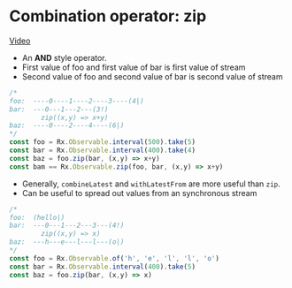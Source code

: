 # Combination operator: zip
[Video](https://egghead.io/lessons/rxjs-combination-operator-zip)

- An **AND** style operator.
- First value of foo and first value of bar is first value of stream
- Second value of foo and second value of bar is second value of stream

```js
/*
foo:  ----0----1----2----3----(4|)
bar:  ---0---1---2---(3!)
        zip((x,y) => x+y)
baz:  ----0----2----4----(6|)
*/
const foo = Rx.Observable.interval(500).take(5)
const bar = Rx.Observable.interval(400).take(4)
const baz = foo.zip(bar, (x,y) => x+y)
const bam == Rx.Observable.zip(foo, bar, (x,y) => x+y)
```
- Generally, ``combineLatest`` and ``withLatestFrom`` are more useful than ``zip``.
- Can be useful to spread out values from an synchronous stream

```js
/*
foo:  (hello|)
bar:  ---0---1---2---3---(4!)
        zip((x,y) => x)
baz:  ---h---e---l---l---(o|)
*/
const foo = Rx.Observable.of('h', 'e', 'l', 'l', 'o')
const bar = Rx.Observable.interval(400).take(5)
const baz = foo.zip(bar, (x,y) => x)
```
